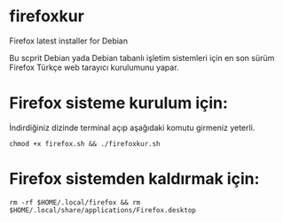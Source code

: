 # firefoxkur
Firefox latest installer for Debian

Bu scprit Debian yada Debian tabanlı işletim sistemleri için en son sürüm Firefox Türkçe web tarayıcı kurulumunu yapar.

# Firefox sisteme kurulum için: 
İndirdiğiniz dizinde terminal açıp aşağıdaki komutu girmeniz yeterli. 
```
chmod +x firefox.sh && ./firefoxkur.sh
```

# Firefox sistemden kaldırmak için:
```
rm -rf $HOME/.local/firefox && rm $HOME/.local/share/applications/Firefox.desktop
```
